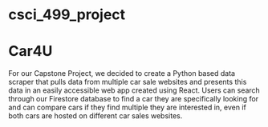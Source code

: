 # csci_499_project

# Car4U

For our Capstone Project, we decided to create a Python based data scraper that pulls data from multiple car sale websites and presents this data in an easily accessible web app created using React. Users can search through our Firestore database to find a car they are specifically looking for and can compare cars if they find
multiple they are interested in, even if both cars are hosted on different car sales websites. 